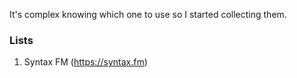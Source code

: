 It's complex knowing which one to use so I started collecting them.

### Lists

1. Syntax FM (https://syntax.fm)